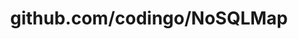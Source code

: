 ---
layout: post
title: github.com/codingo/NoSQLMap
categories: link
tags: [انگلیسی, گیت‌هاب, برنامه‌نویسی]
---